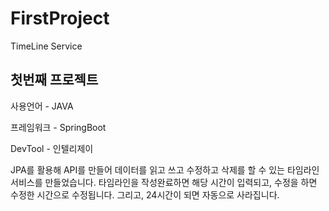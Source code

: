 # FirstProject
TimeLine Service

## 첫번째 프로젝트
사용언어 - JAVA

프레임워크 - SpringBoot

DevTool - 인텔리제이

JPA를 활용해 API를 만들어 데이터를 읽고 쓰고 수정하고 삭제를 할 수 있는 타임라인 서비스를 만들었습니다.
타임라인을 작성완료하면 해당 시간이 입력되고, 수정을 하면 수정한 시간으로 수정됩니다.
그리고, 24시간이 되면 자동으로 사라집니다.
